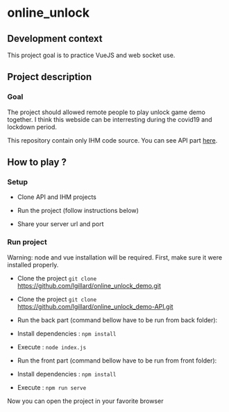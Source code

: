 online_unlock
=============

Development context
-------------------

This project goal is to practice VueJS and web socket use.

Project description
-------------------

### Goal

The project should allowed remote people to play unlock game demo together. I
think this webside can be interresting during the covid19 and lockdown period.

This repository contain only IHM code source. You can see API part
[here](https://github.com/lgillard/online_unlock_demo-API).

How to play ?
-------------

### Setup

-   Clone API and IHM projects

-   Run the project (follow instructions below)

-   Share your server url and port

### Run project

Warning: node and vue installation will be required. First, make sure it were
installed properly.

-   Clone the project `git clone
    `<https://github.com/lgillard/online_unlock_demo.git>

-   Clone the project `git clone
    `<https://github.com/lgillard/online_unlock_demo-API.git>

-   Run the back part (command bellow have to be run from back folder):

-   Install dependencies : `npm install`

-   Execute : `node index.js`

-   Run the front part (command bellow have to be run from front folder):

-   Install dependencies : `npm install`

-   Execute : `npm run serve`

Now you can open the project in your favorite browser
